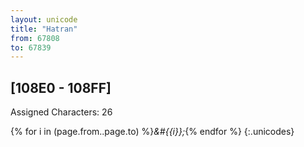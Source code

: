 ```yaml
---
layout: unicode
title: "Hatran"
from: 67808
to: 67839
---
```


## 	[108E0 - 108FF]

Assigned Characters: 26

{% for i in (page.from..page.to) %}<i>&#{{i}};</i>{% endfor %}
{:.unicodes}
